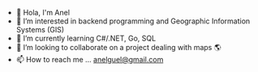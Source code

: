 - 👋 Hola, I'm Anel
- 👀 I’m interested in backend programming and Geographic Information Systems (GIS)
- 🌱 I’m currently learning C#/.NET, Go, SQL
- 💞️ I’m looking to collaborate on a project dealing with maps 🌎
- 📫 How to reach me ... anelguel@gmail.com

<!---
anelguel/anelguel is a ✨ special ✨ repository because its `README.md` (this file) appears on your GitHub profile.
You can click the Preview link to take a look at your changes.
--->
